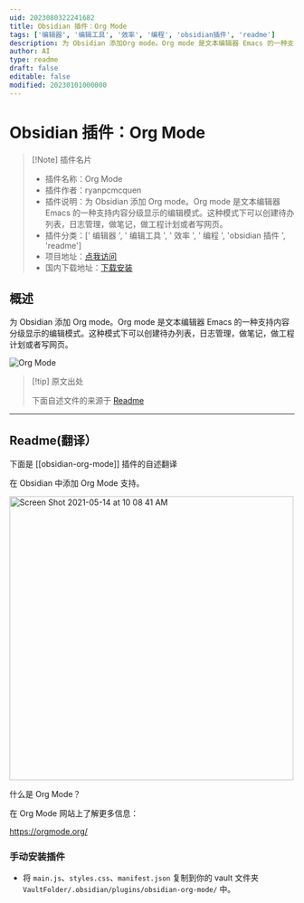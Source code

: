 ```yaml
---
uid: 2023080322241682
title: Obsidian 插件：Org Mode
tags: ['编辑器', '编辑工具', '效率', '编程', 'obsidian插件', 'readme']
description: 为 Obsidian 添加Org mode。Org mode 是文本编辑器 Emacs 的一种支持内容分级显示的编辑模式。这种模式下可以创建待办列表，日志管理，做笔记，做工程计划或者写网页。
author: AI
type: readme
draft: false
editable: false
modified: 20230101000000
---
```


# Obsidian 插件：Org Mode

> [!Note] 插件名片
> - 插件名称：Org Mode
> - 插件作者：ryanpcmcquen
> - 插件说明：为 Obsidian 添加 Org mode。Org mode 是文本编辑器 Emacs 的一种支持内容分级显示的编辑模式。这种模式下可以创建待办列表，日志管理，做笔记，做工程计划或者写网页。
> - 插件分类：[' 编辑器 ', ' 编辑工具 ', ' 效率 ', ' 编程 ', 'obsidian 插件 ', 'readme']
> - 项目地址：[点我访问](https://github.com/ryanpcmcquen/obsidian-org-mode)
> - 国内下载地址：[下载安装](https://pkmer.cn/products/plugin/pluginMarket/?obsidian-org-mode)

## 概述

为 Obsidian 添加 Org mode。Org mode 是文本编辑器 Emacs 的一种支持内容分级显示的编辑模式。这种模式下可以创建待办列表，日志管理，做笔记，做工程计划或者写网页。

![Org Mode](https://cdn.pkmer.cn/covers/obsidian-org-mode.PNG!pkmer)

> [!tip] 原文出处
>
>下面自述文件的来源于 [Readme](https://ghproxy.net/https://raw.githubusercontent.com/ryanpcmcquen/obsidian-org-mode/master/README.md)
>

---

## Readme(翻译）

下面是 [[obsidian-org-mode]] 插件的自述翻译

在 Obsidian 中添加 Org Mode 支持。

<img width="502" alt="Screen Shot 2021-05-14 at 10 08 41 AM" src="https://user-images.githubusercontent.com/772937/118305097-65c15900-b49c-11eb-8437-b9f5da3dad75.png">

什么是 Org Mode？

在 Org Mode 网站上了解更多信息：

<https://orgmode.org/>

### 手动安装插件

- 将 `main.js`、`styles.css`、`manifest.json` 复制到你的 vault 文件夹 `VaultFolder/.obsidian/plugins/obsidian-org-mode/` 中。



